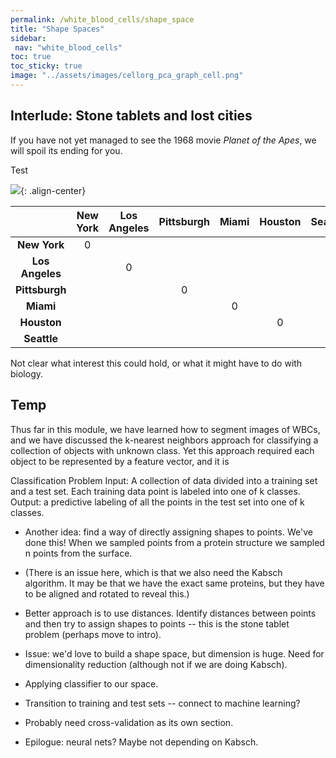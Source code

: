 ```yaml
---
permalink: /white_blood_cells/shape_space
title: "Shape Spaces"
sidebar:
 nav: "white_blood_cells"
toc: true
toc_sticky: true
image: "../assets/images/cellorg_pca_graph_cell.png"
---
```


## Interlude: Stone tablets and lost cities

If you have not yet managed to see the 1968 movie *Planet of the Apes*, we will spoil its ending for you.

Test

[![](../assets/images/iris_petal_data.png)](../assets/images/iris_petal_data.png){: .align-center}

| | New York | Los Angeles | Pittsburgh | Miami | Houston | Seattle |
| :----: | :----: | :----: | :----: | :----: | :----: | :----: |
| **New York** | 0 | | | | | |
| **Los Angeles** | | 0 | | | | |
| **Pittsburgh** | | | 0 | | | |
| **Miami** | | | | 0 | | |
| **Houston** | | | | | 0 | |
| **Seattle** | | | | | | 0 |

Not clear what interest this could hold, or what it might have to do with biology.



## Temp

Thus far in this module, we have learned how to segment images of WBCs, and we have discussed the k-nearest neighbors approach for classifying a collection of objects with unknown class. Yet this approach required each object to be represented by a feature vector, and it is

Classification Problem
Input: A collection of data divided into a training set and a test set. Each training data point is labeled into one of k classes.
Output: a predictive labeling of all the points in the test set into one of k classes.


* Another idea: find a way of directly assigning shapes to points. We've done this! When we sampled points from a protein structure we sampled n points from the surface.

* (There is an issue here, which is that we also need the Kabsch algorithm. It may be that we have the exact same proteins, but they have to be aligned and rotated to reveal this.)

* Better approach is to use distances. Identify distances between points and then try to assign shapes to points -- this is the stone tablet problem (perhaps move to intro).

* Issue: we'd love to build a shape space, but dimension is huge. Need for dimensionality reduction (although not if we are doing Kabsch).

* Applying classifier to our space.

* Transition to training and test sets -- connect to machine learning?

* Probably need cross-validation as its own section.

* Epilogue: neural nets? Maybe not depending on Kabsch.
